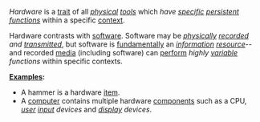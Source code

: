 *Hardware* is a [trait](https://github.com/gcassel/Modular-Organization-Terminology/blob/master/terms/trait.md) of all *[physical](https://github.com/gcassel/Modular-Organization-Terminology/blob/master/terms/physical.md) [tools](https://github.com/gcassel/Modular-Organization-Terminology/blob/master/terms/tool.md)* which *have [specific](https://github.com/gcassel/Modular-Organization-Terminology/blob/master/terms/specific.md) [persistent](https://github.com/gcassel/Modular-Organization-Terminology/blob/master/terms/persist.md) [functions](https://github.com/gcassel/Modular-Organization-Terminology/blob/master/terms/function.md)* within a specific [context](https://github.com/gcassel/Modular-Organization-Terminology/blob/master/terms/context.md).
		
Hardware contrasts with [software](https://github.com/gcassel/Modular-Organization-Terminology/blob/master/terms/software.md).  Software may be  *[physically](https://github.com/gcassel/Modular-Organization-Terminology/blob/master/terms/physical.md) [recorded](https://github.com/gcassel/Modular-Organization-Terminology/blob/master/terms/record.md) and [transmitted](https://github.com/gcassel/Modular-Organization-Terminology/blob/master/terms/transmit.md)*, but software is [fundamentally](https://github.com/gcassel/Modular-Organization-Terminology/blob/master/terms/fundamental.md) an *[information](https://github.com/gcassel/Modular-Organization-Terminology/blob/master/terms/information.md) [resource](https://github.com/gcassel/Modular-Organization-Terminology/blob/master/terms/resource.md)*-- and recorded [media](https://github.com/gcassel/Modular-Organization-Terminology/blob/master/terms/media.md) (including software) can [perform](https://github.com/gcassel/Modular-Organization-Terminology/blob/master/terms/perform.md) *highly [variable](https://github.com/gcassel/Modular-Organization-Terminology/blob/master/terms/variable.md) functions* within specific contexts.
		
**[Examples](https://github.com/gcassel/Modular-Organization-Terminology/blob/master/terms/example.md):**  
* A hammer is a hardware [item](https://github.com/gcassel/Modular-Organization-Terminology/blob/master/terms/item.md).
* A [computer](https://github.com/gcassel/Modular-Organization-Terminology/blob/master/terms/computer.md) contains multiple hardware [components](https://github.com/gcassel/Modular-Organization-Terminology/blob/master/terms/component.md) such as a CPU, *[user](https://github.com/gcassel/Modular-Organization-Terminology/blob/master/terms/user.md) [input](https://github.com/gcassel/Modular-Organization-Terminology/blob/master/terms/input.md) devices* and *[display](https://github.com/gcassel/Modular-Organization-Terminology/blob/master/terms/display.md) devices*.
